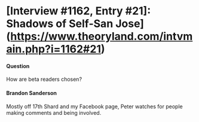 # [Interview #1162, Entry #21]: Shadows of Self-San Jose](https://www.theoryland.com/intvmain.php?i=1162#21)

#### Question

How are beta readers chosen?

#### Brandon Sanderson

Mostly off 17th Shard and my Facebook page, Peter watches for people making comments and being involved.

